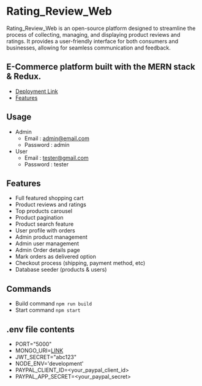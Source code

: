 # Rating_Review_Web

 Rating_Review_Web is an open-source platform designed to streamline the process of collecting, managing, and displaying product reviews and ratings. It provides a user-friendly interface for both consumers and businesses, allowing for seamless communication and feedback.

## E-Commerce platform built with the MERN stack & Redux.

<!-- toc -->
- [Deployment Link](https://product-helpers-4avp.onrender.com/)
- [Features](#features)
<!-- tocstop -->

## Usage 
 - Admin
    - Email : admin@email.com
    - Password : admin
 - User
    - Email : tester@gmail.com
    - Password : tester

## Features

- Full featured shopping cart
- Product reviews and ratings
- Top products carousel
- Product pagination
- Product search feature
- User profile with orders
- Admin product management
- Admin user management
- Admin Order details page
- Mark orders as delivered option
- Checkout process (shipping, payment method, etc)
- Database seeder (products & users)

## Commands
- Build command
```npm run build```
- Start command ```npm start```
## .env file contents
- PORT="5000"
- MONGO_URI=[LINK](mongodb+srv://test1234:test1234@cluster0.ahqesyk.mongodb.net/proshop) 
- JWT_SECRET="abc123"
- NODE_ENV='development'
- PAYPAL_CLIENT_ID=<your_paypal_client_id>
- PAYPAL_APP_SECRET=<your_paypal_secret>
